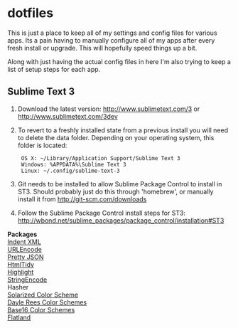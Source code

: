 # dotfiles

This is just a place to keep all of my settings and config files for various apps. Its a pain having to manually configure all of my apps after every fresh install or upgrade. This will hopefully speed things up a bit.

Along with just having the actual config files in here I'm also trying to keep a list of setup steps for each app.

## Sublime Text 3

1. Download the latest version: http://www.sublimetext.com/3 or http://www.sublimetext.com/3dev

2. To revert to a freshly installed state from a previous install you will need to delete the data folder. Depending on your operating system, this folder is located:

        OS X: ~/Library/Application Support/Sublime Text 3
        Windows: %APPDATA%\Sublime Text 3
        Linux: ~/.config/sublime-text-3

3. Git needs to be installed to allow Sublime Package Control to install in ST3. Should probably just do this through 'homebrew', or manually install it from http://git-scm.com/downloads

4. Follow the Sublime Package Control install steps for ST3: http://wbond.net/sublime_packages/package_control/installation#ST3

**Packages**  
[Indent XML](https://github.com/alek-sys/sublimetext_indentxml)  
[URLEncode](https://github.com/mastahyeti/URLEncode)  
[Pretty JSON](https://github.com/dzhibas/SublimePrettyJson)  
[HtmlTidy](https://github.com/welovewordpress/SublimeHtmlTidy)  
[Highlight](https://github.com/n1k0/SublimeHighlight)  
[StringEncode](https://github.com/colinta/SublimeStringEncode)  
Hasher  
[Solarized Color Scheme](https://github.com/SublimeColors/Solarized)  
[Dayle Rees Color Schemes](https://github.com/daylerees/colour-schemes)  
[Base16 Color Schemes](https://github.com/chriskempson/base16)  
[Flatland](https://github.com/thinkpixellab/flatland)  
